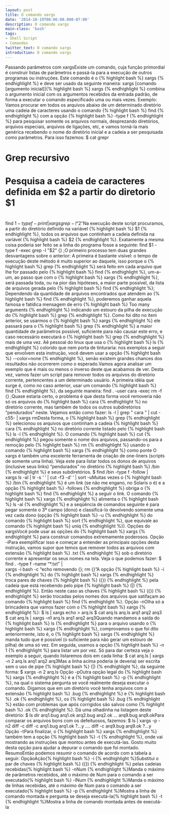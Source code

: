 ```yaml
---
layout: post
title: O comando xargs
date: '2014-10-19T08:06:00.000-07:00'
description: O comando xargs
main-class: 'bash'
tags:
- Shell Script
- Comandos
twitter_text: O comando xargs
introduction: O comando xargs
---
```

Passando parâmetros com xargsExiste um comando, cuja função primordial é construir listas de  parâmetros e passá-la para a execução de outros programas ou instruções.  Este comando é o {% highlight bash %}
xargs
{% endhighlight %} e deve ser usado da seguinte maneira:
    xargs [comando [argumento inicial]]{% highlight bash %}
xargs
{% endhighlight %} combina o argumento inicial com os argumentos  recebidos da entrada padrão, de forma a executar o comando especificado  uma ou mais vezes.
Exemplo:
Vamos procurar em todos os arquivos abaixo de um determinado diretório uma cadeia de caracteres usando o comando {% highlight bash %}
find
{% endhighlight %} com a opção {% highlight bash %}
-type f
{% endhighlight %} para pesquisar somente os arquivos normais, desprezando diretórios,  arquivos especiais, arquivos de ligações, etc, e vamos torná-la mais  genérica recebendo o nome do diretório inicial e a cadeia a ser  pesquisada como parâmetros. Para isso fazemos:
$ cat grepr
#
# Grep recursivo
# Pesquisa a cadeia de caracteres definida em $2 a partir do diretorio $1
#
find $1 -type f -print|xargs grep -l “$2″Na execução deste script procuramos, a partir do diretório definido na variável {% highlight bash %}
$1
{% endhighlight %}, todos os arquivos que continham a cadeia definida na variável {% highlight bash %}
$2
{% endhighlight %}.
Exatamente a mesma coisa poderia ser feito se a linha do programa fosse a seguinte:
    find $1 -type f -exec grep -l "$2" {} \;O primeiro processo tem duas grandes desvantagens sobre o anterior:
 A primeira é bastante visível: o tempo de execução deste método é muito superior ao daquele, isso porque o {% highlight bash %}
grep
{% endhighlight %} será feito em cada arquivo que lhe for passado pelo {% highlight bash %}
find
{% endhighlight %}, um-a-um, ao passo que com o {% highlight bash %}
xargs
{% endhighlight %}, será passada toda, ou na pior das hipóteses, a maior parte possível, da lista de arquivos gerada pelo {% highlight bash %}
find
{% endhighlight %}; Dependendo da quantidade de arquivos encontrados que atendem ao {% highlight bash %}
find
{% endhighlight %}, poderemos ganhar aquela famosa e fatídica mensagem de erro {% highlight bash %}
Too many arguments
{% endhighlight %} indicando um estouro da pilha de execução do {% highlight bash %}
grep
{% endhighlight %}. Como foi dito no item anterior, se usarmos o {% highlight bash %}
xargs
{% endhighlight %} ele passará para o {% highlight bash %}
grep
{% endhighlight %} a maior quantidade de parâmetros possível, suficiente para não causar este erro, e caso necessário executará o {% highlight bash %}
grep
{% endhighlight %} mais de uma vez. Aê pessoal do linux que usa o {% highlight bash %}
ls
{% endhighlight %} colorido que nem porta de tinturaria: nos exemplos a seguir que envolvem esta instrução, você devem usar a opção {% highlight bash %}
--color=none
{% endhighlight %}, senão existem grandes chances dos resultados não ocorrerem como o esperado.Vamos agora analisar um exemplo que é mais ou menos o inverso deste que acabamos de ver. Desta vez, vamos fazer um script para remover todos os arquivos do diretório corrente, pertencentes a um determinado usuário.
A primeira idéia que surge é, como no caso anterior, usar um comando {% highlight bash %}
find
{% endhighlight %}, da seguinte maneira:
    find . -user cara -exec rm -f {} \;Quase estaria certo, o problema é que desta forma você removeria não só os arquivos do {% highlight bash %}
cara
{% endhighlight %} no diretório corrente, mas também de todos os outros subdiretórios “pendurados” neste. Vejamos então como fazer:
    ls -l | grep " cara " | cut -c55- | xargs rmDesta forma, o {% highlight bash %}
grep
{% endhighlight %} selecionou os arquivos que continham a cadeia {% highlight bash %}
cara
{% endhighlight %} no diretório corrente listado pelo {% highlight bash %}
ls -l
{% endhighlight %}. O comando {% highlight bash %}
cut
{% endhighlight %} pegou somente o nome dos arquivos, passando-os para a remoção pelo {% highlight bash %}
rm
{% endhighlight %} usando o comando {% highlight bash %}
xargs
{% endhighlight %} como ponte
O xargs é também uma excelente ferramenta de criação de one-liners (scripts de somente uma linha). Veja este para listar todos os donos de arquivos (inclusive seus links) “pendurados” no diretório {% highlight bash %}
/bin
{% endhighlight %} e seus subdiretórios.
$ find /bin -type f -follow | \
xargs ls -al | tr -s ‘ ‘ | cut -f3 -d’ ‘ | sort -uMuitas vezes o {% highlight bash %}
/bin
{% endhighlight %} é um link (se não me engano, no Solaris o é) e a opção {% highlight bash %}
-follows
{% endhighlight %} obriga o {% highlight bash %}
find
{% endhighlight %} a seguir o link. O comando {% highlight bash %}
xargs
{% endhighlight %} alimenta o {% highlight bash %}
ls -al
{% endhighlight %} e a seqüência de comandos seguinte é para pegar somente o 3º campo  (dono) e classificá-lo devolvendo somente uma vez cada dono (opção {% highlight bash %}
-u
{% endhighlight %} do comando {% highlight bash %}
sort
{% endhighlight %}, que equivale ao comando {% highlight bash %}
uniq
{% endhighlight %}).
 Opções do xargsVocê pode usar as opções do {% highlight bash %}
xargs
{% endhighlight %} para construir comandos extremamente poderosos.
 Opção -iPara exemplificar isso e começar a entender as principais opções  desta instrução, vamos supor que temos que remover todos as arquivos com  extensão {% highlight bash %}
.txt
{% endhighlight %} sob o diretório corrente e apresentar os seus nomes na tela. Veja o que podemos fazer:
$ find . -type f -name “*.txt” | \
xargs -i bash -c “echo removendo {}; rm {}”A opção {% highlight bash %}
-i
{% endhighlight %} do {% highlight bash %}
xargs
{% endhighlight %} troca pares de chaves {% highlight bash %}
({})
{% endhighlight %} pela cadeia que está recebendo pelo pipe {% highlight bash %}
(|)
{% endhighlight %}. Então neste caso as chaves {% highlight bash %}
({})
{% endhighlight %} serão trocadas pelos nomes dos arquivos que satifaçam ao comando {% highlight bash %}
find
{% endhighlight %}.
 Opção -nOlha só a brincadeira que vamos fazer com o {% highlight bash %}
xargs
{% endhighlight %}:
$ ls | xargs echo > arq.ls
$ cat arq.ls
arq.ls arq1 arq2 arq3
$ cat arq.ls | xargs -n1
arq.ls
arq1
arq2
arq3Quando mandamos a saída do {% highlight bash %}
ls
{% endhighlight %} para o arquivo usando o {% highlight bash %}
xargs
{% endhighlight %}, comprovamos o que foi dito anteriormente, isto é, o {% highlight bash %}
xargs
{% endhighlight %} manda tudo que é possível (o suficiente para não gerar um estouro de pilha) de uma só vez. Em seguida, usamos a opção {% highlight bash %}
-n 1
{% endhighlight %} para listar um por vez. Só para dar certeza veja o exemplo a seguir, quando listaremos dois em cada linha:
$ cat arq.ls | xargs -n 2
arq.ls arq1
arq2 arq3Mas a linha acima poderia (e deveria) ser escrita sem o uso de pipe {% highlight bash %}
(|)
{% endhighlight %}, da seguinte forma:
$ xargs -n 2 arq.ls Opção -pOutra opção legal do {% highlight bash %}
xargs
{% endhighlight %} é a {% highlight bash %}
-p
{% endhighlight %}, na qual o  sistema pergunta se você realmente deseja executar o comando. Digamos  que em um diretório você tenha arquivos com a extensão {% highlight bash %}
.bug
{% endhighlight %} e {% highlight bash %}
.ok
{% endhighlight %}, os {% highlight bash %}
.bug
{% endhighlight %} estão com problemas que após corrigidos são salvos como {% highlight bash %}
.ok
{% endhighlight %}. Dá uma olhadinha na listagem deste diretório:
$ ls dir
arq1.bug
arq1.ok
arq2.bug
arq2.ok
…
arq9.bug
arq9.okPara comparar os arquivos bons com os defeituosos, fazemos:
$ ls | xargs -p -n2 diff -c
diff -c arq1.bug arq1.ok ?…y
….
diff -c arq9.bug arq9.ok ?…y Opção -tPara finalizar, o {% highlight bash %}
xargs
{% endhighlight %} também tem a opção {% highlight bash %}
-t
{% endhighlight %},  onde vai mostrando as instruções que montou antes de executá-las. Gosto  muito desta opção para ajudar a depurar o comando que foi montado.
 ResumoEntão podemos resumir o comando de acordo com a tabela a seguir:
OpçãoAção{% highlight bash %}
-i
{% endhighlight %}Substitui o par de chaves {% highlight bash %}
({})
{% endhighlight %} pelas cadeias recebidas{% highlight bash %}
-nNum
{% endhighlight %}Manda o máximo de parâmetros recebidos, até o máximo de Num para o comando a ser executado{% highlight bash %}
-lNum
{% endhighlight %}Manda o máximo de linhas recebidas, até o máximo de Num para o comando a ser executado{% highlight bash %}
-p
{% endhighlight %}Mostra a linha de comando montada e pergunta se deseja executá-la{% highlight bash %}
-t
{% endhighlight %}Mostra a linha de comando montada antes de executá-la
